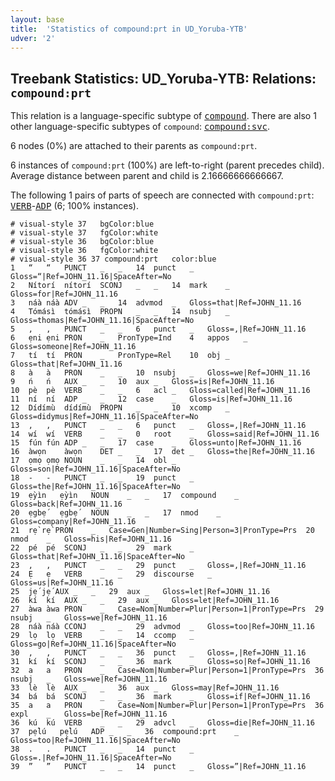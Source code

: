 ```yaml
---
layout: base
title:  'Statistics of compound:prt in UD_Yoruba-YTB'
udver: '2'
---
```


## Treebank Statistics: UD_Yoruba-YTB: Relations: `compound:prt`

This relation is a language-specific subtype of <tt><a href="yo_ytb-dep-compound.html">compound</a></tt>.
There are also 1 other language-specific subtypes of `compound`: <tt><a href="yo_ytb-dep-compound-svc.html">compound:svc</a></tt>.

6 nodes (0%) are attached to their parents as `compound:prt`.

6 instances of `compound:prt` (100%) are left-to-right (parent precedes child).
Average distance between parent and child is 2.16666666666667.

The following 1 pairs of parts of speech are connected with `compound:prt`: <tt><a href="yo_ytb-pos-VERB.html">VERB</a></tt>-<tt><a href="yo_ytb-pos-ADP.html">ADP</a></tt> (6; 100% instances).


~~~ conllu
# visual-style 37	bgColor:blue
# visual-style 37	fgColor:white
# visual-style 36	bgColor:blue
# visual-style 36	fgColor:white
# visual-style 36 37 compound:prt	color:blue
1	“	“	PUNCT	_	_	14	punct	_	Gloss=“|Ref=JOHN_11.16|SpaceAfter=No
2	Nítorí	nítorí	SCONJ	_	_	14	mark	_	Gloss=for|Ref=JOHN_11.16
3	náà	náà	ADV	_	_	14	advmod	_	Gloss=that|Ref=JOHN_11.16
4	Tómásì	tómásì	PROPN	_	_	14	nsubj	_	Gloss=thomas|Ref=JOHN_11.16|SpaceAfter=No
5	,	,	PUNCT	_	_	6	punct	_	Gloss=,|Ref=JOHN_11.16
6	ẹni	ẹni	PRON	_	PronType=Ind	4	appos	_	Gloss=someone|Ref=JOHN_11.16
7	tí	tí	PRON	_	PronType=Rel	10	obj	_	Gloss=that|Ref=JOHN_11.16
8	à	à	PRON	_	_	10	nsubj	_	Gloss=we|Ref=JOHN_11.16
9	ń	ń	AUX	_	_	10	aux	_	Gloss=is|Ref=JOHN_11.16
10	pè	pè	VERB	_	_	6	acl	_	Gloss=called|Ref=JOHN_11.16
11	ní	ní	ADP	_	_	12	case	_	Gloss=is|Ref=JOHN_11.16
12	Dídímù	dídímù	PROPN	_	_	10	xcomp	_	Gloss=didymus|Ref=JOHN_11.16|SpaceAfter=No
13	,	,	PUNCT	_	_	6	punct	_	Gloss=,|Ref=JOHN_11.16
14	wí	wí	VERB	_	_	0	root	_	Gloss=said|Ref=JOHN_11.16
15	fún	fún	ADP	_	_	17	case	_	Gloss=unto|Ref=JOHN_11.16
16	àwọn	àwọn	DET	_	_	17	det	_	Gloss=the|Ref=JOHN_11.16
17	ọmọ	ọmọ	NOUN	_	_	14	obl	_	Gloss=son|Ref=JOHN_11.16|SpaceAfter=No
18	-	-	PUNCT	_	_	19	punct	_	Gloss=the|Ref=JOHN_11.16|SpaceAfter=No
19	ẹ̀yìn	ẹ̀yìn	NOUN	_	_	17	compound	_	Gloss=back|Ref=JOHN_11.16
20	ẹgbẹ́	ẹgbẹ́	NOUN	_	_	17	nmod	_	Gloss=company|Ref=JOHN_11.16
21	rẹ̀	rẹ̀	PRON	_	Case=Gen|Number=Sing|Person=3|PronType=Prs	20	nmod	_	Gloss=his|Ref=JOHN_11.16
22	pé	pé	SCONJ	_	_	29	mark	_	Gloss=that|Ref=JOHN_11.16|SpaceAfter=No
23	,	,	PUNCT	_	_	29	punct	_	Gloss=,|Ref=JOHN_11.16
24	Ẹ	ẹ	VERB	_	_	29	discourse	_	Gloss=us|Ref=JOHN_11.16
25	jẹ́	jẹ́	AUX	_	_	29	aux	_	Gloss=let|Ref=JOHN_11.16
26	kí	kí	AUX	_	_	29	aux	_	Gloss=let|Ref=JOHN_11.16
27	àwa	àwa	PRON	_	Case=Nom|Number=Plur|Person=1|PronType=Prs	29	nsubj	_	Gloss=we|Ref=JOHN_11.16
28	náà	náà	CCONJ	_	_	29	advmod	_	Gloss=too|Ref=JOHN_11.16
29	lọ	lọ	VERB	_	_	14	ccomp	_	Gloss=go|Ref=JOHN_11.16|SpaceAfter=No
30	,	,	PUNCT	_	_	36	punct	_	Gloss=,|Ref=JOHN_11.16
31	kí	kí	SCONJ	_	_	36	mark	_	Gloss=so|Ref=JOHN_11.16
32	a	a	PRON	_	Case=Nom|Number=Plur|Person=1|PronType=Prs	36	nsubj	_	Gloss=we|Ref=JOHN_11.16
33	lè	lè	AUX	_	_	36	aux	_	Gloss=may|Ref=JOHN_11.16
34	bá	bá	SCONJ	_	_	36	mark	_	Gloss=if|Ref=JOHN_11.16
35	a	a	PRON	_	Case=Nom|Number=Plur|Person=1|PronType=Prs	36	expl	_	Gloss=be|Ref=JOHN_11.16
36	kú	kú	VERB	_	_	29	advcl	_	Gloss=die|Ref=JOHN_11.16
37	pẹ̀lú	pẹ̀lú	ADP	_	_	36	compound:prt	_	Gloss=too|Ref=JOHN_11.16|SpaceAfter=No
38	.	.	PUNCT	_	_	14	punct	_	Gloss=.|Ref=JOHN_11.16|SpaceAfter=No
39	”	”	PUNCT	_	_	14	punct	_	Gloss=”|Ref=JOHN_11.16

~~~


